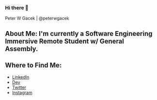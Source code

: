 ### Hi there 👋

<body style="background: #d3d3d3>

# Peter W Gacek | @peterwgacek

## About Me: I'm currently a Software Engineering Immersive Remote Student w/ General Assembly.

## Where to Find Me:
<ul>
  <li>
    <a href = "https://www.linkedin.com/in/peter-gacek-6227b3111/"> LinkedIn </a>
  </li>
    <li>
    <a href = "https://dev.to/peterwgacek"> Dev </a>
  </li>
<li>
    <a href = "https://twitter.com/peterwgacek"> Twitter </a>
  </li>
  <li>
    <a href = "https://www.instagram.com/peterwgacek/"> Instagram </a>
  </li>
  </ul>

<!--
**peterwgacek/peterwgacek** is a ✨ _special_ ✨ repository because its `README.md` (this file) appears on your GitHub profile.

Here are some ideas to get you started:

- 🔭 I’m currently working on ...
- 🌱 I’m currently learning ...
- 👯 I’m looking to collaborate on ...
- 🤔 I’m looking for help with ...
- 💬 Ask me about ...
- 📫 How to reach me: ...
- 😄 Pronouns: ...
- ⚡ Fun fact: ...
-->
